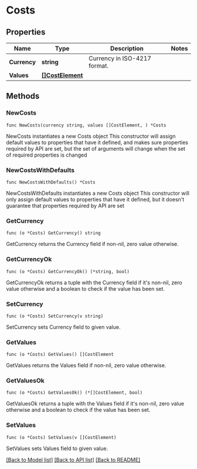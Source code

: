 # Costs

## Properties

Name | Type | Description | Notes
------------ | ------------- | ------------- | -------------
**Currency** | **string** | Currency in ISO-4217 format. | 
**Values** | [**[]CostElement**](CostElement.md) |  | 

## Methods

### NewCosts

`func NewCosts(currency string, values []CostElement, ) *Costs`

NewCosts instantiates a new Costs object
This constructor will assign default values to properties that have it defined,
and makes sure properties required by API are set, but the set of arguments
will change when the set of required properties is changed

### NewCostsWithDefaults

`func NewCostsWithDefaults() *Costs`

NewCostsWithDefaults instantiates a new Costs object
This constructor will only assign default values to properties that have it defined,
but it doesn't guarantee that properties required by API are set

### GetCurrency

`func (o *Costs) GetCurrency() string`

GetCurrency returns the Currency field if non-nil, zero value otherwise.

### GetCurrencyOk

`func (o *Costs) GetCurrencyOk() (*string, bool)`

GetCurrencyOk returns a tuple with the Currency field if it's non-nil, zero value otherwise
and a boolean to check if the value has been set.

### SetCurrency

`func (o *Costs) SetCurrency(v string)`

SetCurrency sets Currency field to given value.


### GetValues

`func (o *Costs) GetValues() []CostElement`

GetValues returns the Values field if non-nil, zero value otherwise.

### GetValuesOk

`func (o *Costs) GetValuesOk() (*[]CostElement, bool)`

GetValuesOk returns a tuple with the Values field if it's non-nil, zero value otherwise
and a boolean to check if the value has been set.

### SetValues

`func (o *Costs) SetValues(v []CostElement)`

SetValues sets Values field to given value.



[[Back to Model list]](../README.md#documentation-for-models) [[Back to API list]](../README.md#documentation-for-api-endpoints) [[Back to README]](../README.md)



